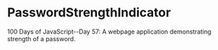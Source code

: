 # PasswordStrengthIndicator
100 Days of JavaScript--Day 57: A webpage application demonstrating strength of a password.
